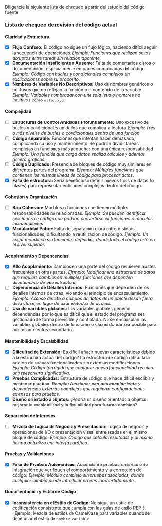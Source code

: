 Diligencie la siguiente lista de chequeo a partir del estudio del código fuente
### Lista de chequeo de revisión del código actual

#### Claridad y Estructura
- [x] **Flujo Confuso:** El código no sigue un flujo lógico, haciendo difícil seguir la secuencia de operaciones. _Ejemplo: Funciones que realizan saltos abruptos entre tareas sin relación aparente._
- [x] **Documentación Insuficiente o Ausente:** Falta de comentarios claros o documentación, especialmente en partes complicadas del código. _Ejemplo: Código con bucles y condicionales complejos sin explicaciones sobre su propósito._
- [x] **Nombres de Variables No Descriptivos:** Uso de nombres genéricos o confusos que no reflejan la función o el contenido de la variable. _Ejemplo: Variables nombradas con una sola letra o nombres no intuitivos como `data1`, `xyz`._

#### Complejidad
- [ ] **Estructuras de Control Anidadas Profundamente:** Uso excesivo de bucles y condicionales anidados que complica la lectura. _Ejemplo: Tres o más niveles de bucles o condicionales dentro de una función._
- [ ] **Código separable:** Funciones que intentan hacer demasiado, complicando su uso y mantenimiento. Se podrían dividir tareas complejas en funciones más pequeñas con una única responsabilidad _Ejemplo: Una función que carga datos, realiza cálculos y además genera gráficos._
- [ ] **Código Duplicado:** Presencia de bloques de código muy similares en diferentes partes del programa. _Ejemplo: Múltiples funciones que contienen las mismas líneas de código para procesar datos._
- [x] **Falta de estructura:** Sería beneficioso definir nuevos tipos de datos (o clases) para representar entidades complejas dentro del código.

#### Cohesión y Organización
- [ ] **Baja Cohesión:** Módulos o funciones que tienen múltiples responsabilidades no relacionadas. _Ejemplo: Se pueden identificar secciones de código que podrían convertirse en funciones o módulos independientes_
- [x] **Modularidad Pobre:** Falta de separación clara entre distintas funcionalidades, dificultando la reutilización de código. _Ejemplo: Un script monolítico sin funciones definidas, donde todo el código está en el nivel superior._

#### Acoplamiento y Dependencias
- [x] **Alto Acoplamiento:** Cambios en una parte del código requieren ajustes frecuentes en otras partes. _Ejemplo: Modificar una estructura de datos que requiere cambios en múltiples funciones que dependen directamente de esa estructura._
- [ ] **Dependencia de Detalles Internos:** Funciones que dependen de los detalles internos de otras, violando el principio de encapsulamiento. _Ejemplo: Acceso directo a campos de datos de un objeto desde fuera de la clase, en lugar de usar métodos de acceso._
- [ ] **Uso de variables globales:** Las variables globales generan dependencias por lo que es difícil que el estado del programa sea gestionado de forma previsible y controlada. No se encapsulan las variables globales dentro de funciones o clases donde sea posible para minimizar efectos secundarios

#### Mantenibilidad y Escalabilidad
- [x] **Dificultad de Extensión:** Es difícil añadir nuevas características debido a la estructura actual del código? La estructura de código dificulta la adición de nuevas funcionalidades sin extensas modificaciones. _Ejemplo: Código tan rígido que cualquier nueva funcionalidad requiere una reescritura significativa._
- [x] **Pruebas Complicadas:** Estructura de código que hace difícil escribir y mantener pruebas. _Ejemplo: Funciones con alto acoplamiento y dependencias externas complejas que requieren configuraciones extensas para pruebas._
- [x] **Diseño orientado a objetos:** ¿Podría un diseño orientado a objetos mejorar la escalabilidad y la flexibilidad para futuros cambios?

#### Separación de Intereses
- [ ] **Mezcla de Lógica de Negocio y Presentación:** Lógica de negocio y operaciones de I/O o presentación visual entrelazadas en el mismo bloque de código. _Ejemplo: Código que calcula resultados y al mismo tiempo actualiza una interfaz gráfica._

#### Pruebas y Validaciones
- [x] **Falta de Pruebas Automáticas:** Ausencia de pruebas unitarias o de integración que verifiquen el comportamiento y la corrección del código. _Ejemplo: Módulo complejo sin pruebas asociadas, donde cualquier cambio puede introducir errores inadvertidamente._

#### Documentación y Estilo de Código
- [x] **Inconsistencia en el Estilo de Código:** No sigue un estilo de codificación consistente que cumpla con las guías de estilo PEP 8. _Ejemplo: Mezcla de estilos de CamelCase para variables cuando se debe usar el estilo de `nombre_variable`